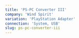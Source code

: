 ```yaml
---
title: 'PS-PC Converter III'
company: 'Wind Spirit'
variation: 'PlayStation Adapter'
connection: 'System, USB'
slug: ps-pc-converter-iii
---
```

